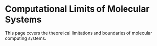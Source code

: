 # Computational Limits of Molecular Systems

This page covers the theoretical limitations and boundaries of molecular computing systems.
